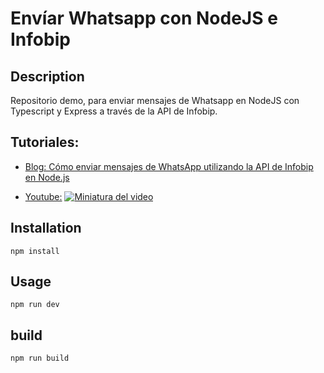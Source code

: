 # Envíar Whatsapp con NodeJS e Infobip

## Description

Repositorio demo, para enviar mensajes de Whatsapp en NodeJS con Typescript y Express a través de la API de Infobip.

## Tutoriales:

- [Blog: Cómo enviar mensajes de WhatsApp utilizando la API de Infobip en Node.js](https://mrcode.app/enviar-whatsapp-con-infobip-en-node-js/)

- [Youtube:](https://youtu.be/KPPr1-sOdeQ)
  [![Miniatura del video](https://img.youtube.com/vi/KPPr1-sOdeQ/0.jpg)](https://youtu.be/KPPr1-sOdeQ)

## Installation

```
npm install
```

## Usage

```
npm run dev
```

## build

```
npm run build
```
